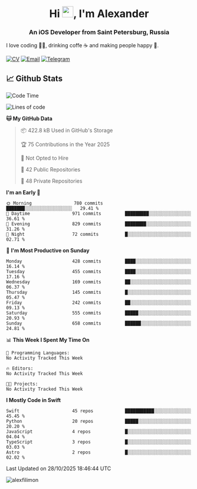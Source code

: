 <h1 align="center">Hi <img src="https://raw.githubusercontent.com/MartinHeinz/MartinHeinz/master/wave.gif" width="30px">, I'm Alexander</h1>
<h3 align="center">An iOS Developer from Saint Petersburg, Russia</h3>

I love coding 👨‍💻, drinking coffe ☕️ and making people happy 🎊.

[![CV](https://img.shields.io/badge/CV-Александр%20Филимонов-14b420)](./resources/CV_Aleksandr_Filimonov_iOS_November_2023.pdf)
[![Email](https://img.shields.io/badge/Email-as.filimonov@mail.ru-f39f37)](mailto:as.filimonov@mail.ru)
[![Telegram](https://img.shields.io/badge/Telegram-alexfilimon-1686b1)](https://t.me/alexfilimon)

## 📈 Github Stats

<!--START_SECTION:waka-->
![Code Time](http://img.shields.io/badge/Code%20Time-0%20secs-blue)

![Lines of code](https://img.shields.io/badge/From%20Hello%20World%20I%27ve%20Written-1.6%20million%20lines%20of%20code-blue)

**🐱 My GitHub Data** 

> 📦 422.8 kB Used in GitHub's Storage 
 > 
> 🏆 75 Contributions in the Year 2025
 > 
> 🚫 Not Opted to Hire
 > 
> 📜 42 Public Repositories 
 > 
> 🔑 48 Private Repositories 
 > 
**I'm an Early 🐤** 

```text
🌞 Morning                780 commits         ███████░░░░░░░░░░░░░░░░░░   29.41 % 
🌆 Daytime                971 commits         █████████░░░░░░░░░░░░░░░░   36.61 % 
🌃 Evening                829 commits         ████████░░░░░░░░░░░░░░░░░   31.26 % 
🌙 Night                  72 commits          █░░░░░░░░░░░░░░░░░░░░░░░░   02.71 % 
```
📅 **I'm Most Productive on Sunday** 

```text
Monday                   428 commits         ████░░░░░░░░░░░░░░░░░░░░░   16.14 % 
Tuesday                  455 commits         ████░░░░░░░░░░░░░░░░░░░░░   17.16 % 
Wednesday                169 commits         ██░░░░░░░░░░░░░░░░░░░░░░░   06.37 % 
Thursday                 145 commits         █░░░░░░░░░░░░░░░░░░░░░░░░   05.47 % 
Friday                   242 commits         ██░░░░░░░░░░░░░░░░░░░░░░░   09.13 % 
Saturday                 555 commits         █████░░░░░░░░░░░░░░░░░░░░   20.93 % 
Sunday                   658 commits         ██████░░░░░░░░░░░░░░░░░░░   24.81 % 
```


📊 **This Week I Spent My Time On** 

```text
💬 Programming Languages: 
No Activity Tracked This Week

🔥 Editors: 
No Activity Tracked This Week

🐱‍💻 Projects: 
No Activity Tracked This Week
```

**I Mostly Code in Swift** 

```text
Swift                    45 repos            ███████████░░░░░░░░░░░░░░   45.45 % 
Python                   20 repos            █████░░░░░░░░░░░░░░░░░░░░   20.20 % 
JavaScript               4 repos             █░░░░░░░░░░░░░░░░░░░░░░░░   04.04 % 
TypeScript               3 repos             █░░░░░░░░░░░░░░░░░░░░░░░░   03.03 % 
Astro                    2 repos             █░░░░░░░░░░░░░░░░░░░░░░░░   02.02 % 
```




 Last Updated on 28/10/2025 18:46:44 UTC
<!--END_SECTION:waka-->

<img align="center" src="https://github-readme-stats.vercel.app/api?username=alexfilimon&show_icons=true" alt="alexfilimon" />
